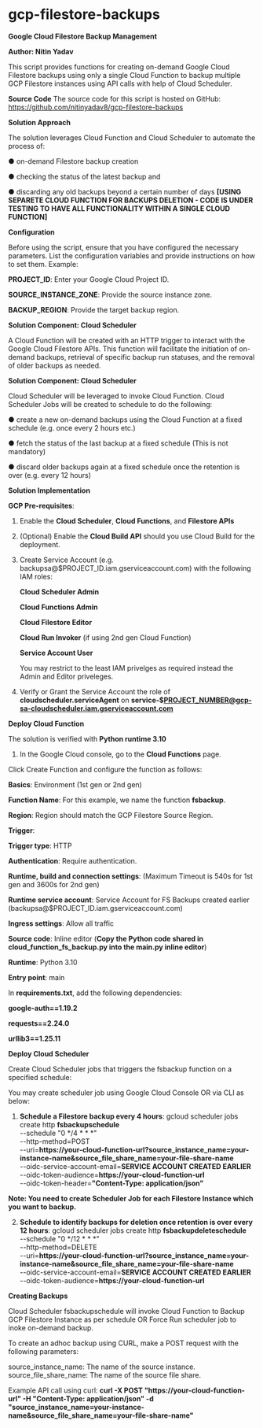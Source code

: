 # gcp-filestore-backups

**Google Cloud Filestore Backup Management**

**Author: Nitin Yadav**

This script provides functions for creating on-demand Google Cloud Filestore backups using only a single Cloud Function to backup multiple GCP Filestore instances using API calls with help of Cloud Scheduler.


**Source Code**
The source code for this script is hosted on GitHub: https://github.com/nitinyadav8/gcp-filestore-backups


**Solution Approach**

The solution leverages Cloud Function and Cloud Scheduler to automate the process of:

● on-demand Filestore backup creation

● checking the status of the latest backup and

● discarding any old backups beyond a certain number of days **[USING SEPARETE CLOUD FUNCTION FOR BACKUPS DELETION - CODE IS UNDER TESTING TO HAVE ALL FUNCTIONALITY WITHIN A SINGLE CLOUD FUNCTION]**



**Configuration**


Before using the script, ensure that you have configured the necessary parameters. List the configuration variables and provide instructions on how to set them. Example:

**PROJECT_ID**: Enter your Google Cloud Project ID.

**SOURCE_INSTANCE_ZONE**: Provide the source instance zone.

**BACKUP_REGION**: Provide the target backup region.



**Solution Component: Cloud Scheduler**

A Cloud Function will be created with an HTTP trigger to interact with the Google Cloud Filestore APIs. This function will facilitate the initiation of on-demand backups, retrieval of specific backup run statuses, and the removal of older backups as needed.


**Solution Component: Cloud Scheduler**

Cloud Scheduler will be leveraged to invoke Cloud Function. Cloud Scheduler Jobs will be created to schedule to do the following:

● create a new on-demand backups using the Cloud Function at a fixed schedule (e.g. once every 2 hours etc.)

● fetch the status of the last backup at a fixed schedule (This is not mandatory)

● discard older backups again at a fixed schedule once the retention is over (e.g. every 12 hours)



**Solution Implementation**


**GCP Pre-requisites**:


1. Enable the **Cloud Scheduler**, **Cloud Functions**, and **Filestore APIs**
   
3. (Optional) Enable the **Cloud Build API** should you use Cloud Build for the deployment.
   
5. Create Service Account (e.g. backupsa@$PROJECT_ID.iam.gserviceaccount.com) with the following IAM roles:
   
     **Cloud Scheduler Admin**
   
     **Cloud Functions Admin**
   
     **Cloud Filestore Editor**
   
     **Cloud Run Invoker** (if using 2nd gen Cloud Function)
   
     **Service Account User**
   
   You may restrict to the least IAM privelges as required instead the Admin and Editor priveleges.
   
7. Verify or Grant the Service Account the role of **cloudscheduler.serviceAgent** on **service-$PROJECT_NUMBER@gcp-sa-cloudscheduler.iam.gserviceaccount.com**



**Deploy Cloud Function**

The solution is verified with **Python runtime 3.10**

1. In the Google Cloud console, go to the **Cloud Functions** page.
   
  Click Create Function and configure the function as follows:
  
  **Basics**: Environment (1st gen or 2nd gen)
  
  **Function Name**: For this example, we name the function **fsbackup**.
  
  **Region**: Region should match the GCP Filestore Source Region.
  
  **Trigger**:
  
  **Trigger type**: HTTP
  
  **Authentication**: Require authentication.
  
  **Runtime, build and connection settings**: (Maximum Timeout is 540s for 1st gen and 3600s for 2nd gen)
  
  **Runtime service account**: Service Account for FS Backups created earlier (backupsa@$PROJECT_ID.iam.gserviceaccount.com)
  
  **Ingress settings**: Allow all traffic
  
  **Source code**: Inline editor (**Copy the Python code shared in cloud_function_fs_backup.py into the main.py inline editor**)
  
  **Runtime**: Python 3.10
  
  **Entry point**: main
  
   In **requirements.txt**, add the following dependencies:
   
   **google-auth==1.19.2**
   
   **requests==2.24.0**
   
   **urllib3==1.25.11**
   



**Deploy Cloud Scheduler**

Create Cloud Scheduler jobs that triggers the fsbackup function on a specified schedule:

You may create scheduler job using Google Cloud Console OR via CLI as below:

1. **Schedule a Filestore backup every 4 hours**:
gcloud scheduler jobs create http **fsbackupschedule** \
    --schedule "0 */4 * * *" \
    --http-method=POST \
    --uri=**https://your-cloud-function-url?source_instance_name=your-instance-name&source_file_share_name=your-file-share-name** \
    --oidc-service-account-email=**SERVICE ACCOUNT CREATED EARLIER**    \
    --oidc-token-audience=**https://your-cloud-function-url** \
    --oidc-token-header=**"Content-Type: application/json"**

**Note: You need to create Scheduler Job for each Filestore Instance which you want to backup.**

2. **Schedule to identify backups for deletion once retention is over every 12 hours**:
gcloud scheduler jobs create http **fsbackupdeleteschedule** \
    --schedule "0 */12 * * *" \
    --http-method=DELETE \
    --uri=**https://your-cloud-function-url?source_instance_name=your-instance-name&source_file_share_name=your-file-share-name** \
    --oidc-service-account-email=**SERVICE ACCOUNT CREATED EARLIER**    \
    --oidc-token-audience=**https://your-cloud-function-url**

**Creating Backups**

Cloud Scheduler fsbackupschedule will invoke Cloud Function to Backup GCP Filestore Instance as per schedule OR Force Run scheduler job to inoke on-demand backup.

To create an adhoc backup using CURL, make a POST request with the following parameters:

source_instance_name: The name of the source instance.
source_file_share_name: The name of the source file share.

Example API call using curl:
**curl -X POST "https://your-cloud-function-url" -H "Content-Type: application/json" -d "source_instance_name=your-instance-name&source_file_share_name=your-file-share-name"**
